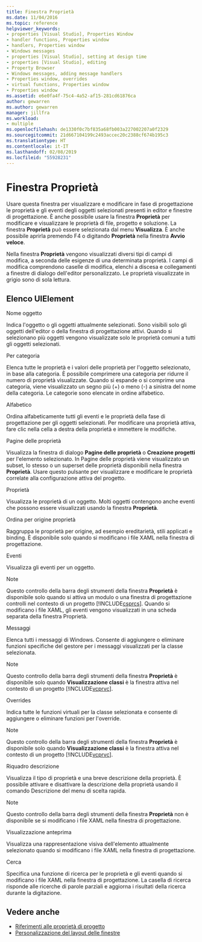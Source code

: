 ```yaml
---
title: Finestra Proprietà
ms.date: 11/04/2016
ms.topic: reference
helpviewer_keywords:
- properties [Visual Studio], Properties Window
- handler functions, Properties window
- handlers, Properties window
- Windows messages
- properties [Visual Studio], setting at design time
- properties [Visual Studio], editing
- Property Browser
- Windows messages, adding message handlers
- Properties window, overrides
- virtual functions, Properties window
- Properties window
ms.assetid: e6e0fa4f-75c4-4a52-af15-281cd61876ca
author: gewarren
ms.author: gewarren
manager: jillfra
ms.workload:
- multiple
ms.openlocfilehash: de1330f0c7bf835a68fb003a227002207a0f2329
ms.sourcegitcommit: 21d667104199c2493accec20c2388cf674b195c3
ms.translationtype: HT
ms.contentlocale: it-IT
ms.lasthandoff: 02/08/2019
ms.locfileid: "55928231"
---
```

# <a name="properties-window"></a>Finestra Proprietà
Usare questa finestra per visualizzare e modificare in fase di progettazione le proprietà e gli eventi degli oggetti selezionati presenti in editor e finestre di progettazione. È anche possibile usare la finestra **Proprietà** per modificare e visualizzare le proprietà di file, progetto e soluzione. La finestra **Proprietà** può essere selezionata dal menu **Visualizza**. È anche possibile aprirla premendo F4 o digitando **Proprietà** nella finestra **Avvio veloce**.

 Nella finestra **Proprietà** vengono visualizzati diversi tipi di campi di modifica, a seconda delle esigenze di una determinata proprietà. I campi di modifica comprendono caselle di modifica, elenchi a discesa e collegamenti a finestre di dialogo dell'editor personalizzato. Le proprietà visualizzate in grigio sono di sola lettura.

## <a name="uielement-list"></a>Elenco UIElement
 Nome oggetto

 Indica l'oggetto o gli oggetti attualmente selezionati. Sono visibili solo gli oggetti dell'editor o della finestra di progettazione attivi. Quando si selezionano più oggetti vengono visualizzate solo le proprietà comuni a tutti gli oggetti selezionati.

 Per categoria

 Elenca tutte le proprietà e i valori delle proprietà per l'oggetto selezionato, in base alla categoria. È possibile comprimere una categoria per ridurre il numero di proprietà visualizzate. Quando si espande o si comprime una categoria, viene visualizzato un segno più (+) o meno (-) a sinistra del nome della categoria. Le categorie sono elencate in ordine alfabetico.

 Alfabetico

 Ordina alfabeticamente tutti gli eventi e le proprietà della fase di progettazione per gli oggetti selezionati. Per modificare una proprietà attiva, fare clic nella cella a destra della proprietà e immettere le modifiche.

 Pagine delle proprietà

 Visualizza la finestra di dialogo **Pagine delle proprietà** o **Creazione progetti** per l'elemento selezionato. In Pagine delle proprietà viene visualizzato un subset, lo stesso o un superset delle proprietà disponibili nella finestra **Proprietà**. Usare questo pulsante per visualizzare e modificare le proprietà correlate alla configurazione attiva del progetto.

 Proprietà

 Visualizza le proprietà di un oggetto. Molti oggetti contengono anche eventi che possono essere visualizzati usando la finestra **Proprietà**.

 Ordina per origine proprietà

 Raggruppa le proprietà per origine, ad esempio ereditarietà, stili applicati e binding. È disponibile solo quando si modificano i file XAML nella finestra di progettazione.

 Eventi

 Visualizza gli eventi per un oggetto.

> [!NOTE]
> Questo controllo della barra degli strumenti della finestra **Proprietà** è disponibile solo quando si attiva un modulo o una finestra di progettazione controlli nel contesto di un progetto [!INCLUDE[csprcs](../../data-tools/includes/csprcs_md.md)]. Quando si modificano i file XAML, gli eventi vengono visualizzati in una scheda separata della finestra Proprietà.


 Messaggi

 Elenca tutti i messaggi di Windows. Consente di aggiungere o eliminare funzioni specifiche del gestore per i messaggi visualizzati per la classe selezionata.

> [!NOTE]
> Questo controllo della barra degli strumenti della finestra **Proprietà** è disponibile solo quando **Visualizzazione classi** è la finestra attiva nel contesto di un progetto [!INCLUDE[vcprvc](../../code-quality/includes/vcprvc_md.md)].


 Overrides

 Indica tutte le funzioni virtuali per la classe selezionata e consente di aggiungere o eliminare funzioni per l'override.

> [!NOTE]
> Questo controllo della barra degli strumenti della finestra **Proprietà** è disponibile solo quando **Visualizzazione classi** è la finestra attiva nel contesto di un progetto [!INCLUDE[vcprvc](../../code-quality/includes/vcprvc_md.md)].


 Riquadro descrizione

 Visualizza il tipo di proprietà e una breve descrizione della proprietà. È possibile attivare e disattivare la descrizione della proprietà usando il comando Descrizione del menu di scelta rapida.

> [!NOTE]
> Questo controllo della barra degli strumenti della finestra **Proprietà** non è disponibile se si modificano i file XAML nella finestra di progettazione.


 Visualizzazione anteprima

 Visualizza una rappresentazione visiva dell'elemento attualmente selezionato quando si modificano i file XAML nella finestra di progettazione.

 Cerca

 Specifica una funzione di ricerca per le proprietà e gli eventi quando si modificano i file XAML nella finestra di progettazione. La casella di ricerca risponde alle ricerche di parole parziali e aggiorna i risultati della ricerca durante la digitazione.

## <a name="see-also"></a>Vedere anche

- [Riferimenti alle proprietà di progetto](../../ide/reference/project-properties-reference.md)
- [Personalizzazione del layout delle finestre](../../ide/customizing-window-layouts-in-visual-studio.md)